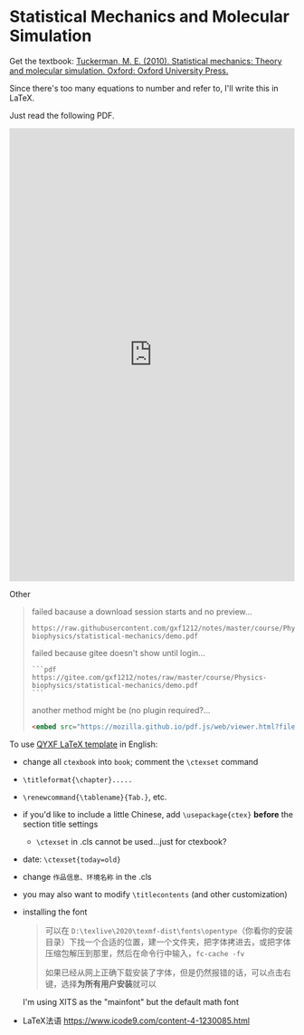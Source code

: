 # Statistical Mechanics and Molecular Simulation

Get the textbook: [Tuckerman, M. E. (2010). Statistical mechanics: Theory and molecular simulation. Oxford: Oxford University Press.](https://gitee.com/gxf1212/notes/raw/master/course/Physics-biophysics/statistical-mechanics/Mark-E-Tuckerman-Statistical-Mechanics-Theory-and-Molecular-Simulation-Oxford-University-Press-USA-(2010).pdf)

Since there's too many equations to number and refer to, I'll write this in LaTeX.

Just read the following PDF.

<embed src="https://mozilla.github.io/pdf.js/web/viewer.html?file=https://raw.githubusercontent.com/gxf1212/notes/master/course/Physics-biophysics/statistical-mechanics/demo" height=800px; width=100%>

Other

> failed bacause a download session starts and no preview...
>
> ```pdf
> https://raw.githubusercontent.com/gxf1212/notes/master/course/Physics-biophysics/statistical-mechanics/demo.pdf
> ```
>
> failed because gitee doesn't show until login...
>
> ````
> ```pdf
> https://gitee.com/gxf1212/notes/raw/master/course/Physics-biophysics/statistical-mechanics/demo.pdf
> ```
> ````
>
> another method might be (no plugin required?...
>
> ```html
> <embed src="https://mozilla.github.io/pdf.js/web/viewer.html?file=https://raw.githubusercontent.com/gxf1212/notes/master/course/Physics-biophysics/statistical-mechanics/demo.pdf" height=800px; width=100%>
> ```


To use [QYXF LaTeX template](https://gitee.com/qyxf/qyxf-book) in English:

- change all `ctexbook` into `book`; comment the `\ctexset` command

- `\titleformat{\chapter}.....`

- `\renewcommand{\tablename}{Tab.}`, etc.

- if you'd like to include a little Chinese, add `\usepackage{ctex}` **before** the section title settings
  - `\ctexset` in .cls cannot be used...just for ctexbook?
  
- date: `\ctexset{today=old}`

- change `作品信息、环境名称` in the .cls

- you may also want to modify `\titlecontents` (and other customization)

- installing the font

  > 可以在 `D:\texlive\2020\texmf-dist\fonts\opentype`（你看你的安装目录）下找一个合适的位置，建一个文件夹，把字体拷进去，或把字体压缩包解压到那里，然后在命令行中输入，`fc-cache -fv`
  >
  > 如果已经从网上正确下载安装了字体，但是仍然报错的话，可以点击右键，选择**为所有用户安装**就可以

  I'm using XITS as the "mainfont" but the default math font

- LaTeX法语 https://www.icode9.com/content-4-1230085.html

